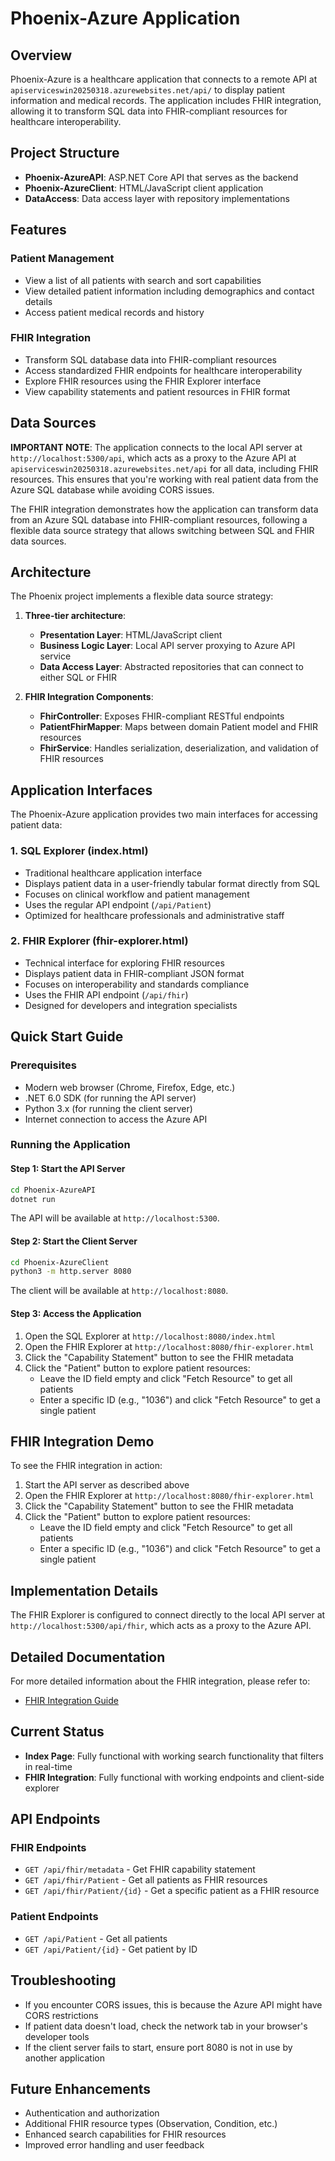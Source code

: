 # Phoenix-Azure Application

## Overview
Phoenix-Azure is a healthcare application that connects to a remote API at `apiserviceswin20250318.azurewebsites.net/api/` to display patient information and medical records. The application includes FHIR integration, allowing it to transform SQL data into FHIR-compliant resources for healthcare interoperability.

## Project Structure
- **Phoenix-AzureAPI**: ASP.NET Core API that serves as the backend
- **Phoenix-AzureClient**: HTML/JavaScript client application
- **DataAccess**: Data access layer with repository implementations

## Features

### Patient Management
- View a list of all patients with search and sort capabilities
- View detailed patient information including demographics and contact details
- Access patient medical records and history

### FHIR Integration
- Transform SQL database data into FHIR-compliant resources
- Access standardized FHIR endpoints for healthcare interoperability
- Explore FHIR resources using the FHIR Explorer interface
- View capability statements and patient resources in FHIR format

## Data Sources

**IMPORTANT NOTE**: The application connects to the local API server at `http://localhost:5300/api`, which acts as a proxy to the Azure API at `apiserviceswin20250318.azurewebsites.net/api` for all data, including FHIR resources. This ensures that you're working with real patient data from the Azure SQL database while avoiding CORS issues.

The FHIR integration demonstrates how the application can transform data from an Azure SQL database into FHIR-compliant resources, following a flexible data source strategy that allows switching between SQL and FHIR data sources.

## Architecture

The Phoenix project implements a flexible data source strategy:

1. **Three-tier architecture**:
   - **Presentation Layer**: HTML/JavaScript client
   - **Business Logic Layer**: Local API server proxying to Azure API service
   - **Data Access Layer**: Abstracted repositories that can connect to either SQL or FHIR

2. **FHIR Integration Components**:
   - **FhirController**: Exposes FHIR-compliant RESTful endpoints
   - **PatientFhirMapper**: Maps between domain Patient model and FHIR resources
   - **FhirService**: Handles serialization, deserialization, and validation of FHIR resources

## Application Interfaces

The Phoenix-Azure application provides two main interfaces for accessing patient data:

### 1. SQL Explorer (index.html)
- Traditional healthcare application interface
- Displays patient data in a user-friendly tabular format directly from SQL
- Focuses on clinical workflow and patient management
- Uses the regular API endpoint (`/api/Patient`)
- Optimized for healthcare professionals and administrative staff

### 2. FHIR Explorer (fhir-explorer.html)
- Technical interface for exploring FHIR resources
- Displays patient data in FHIR-compliant JSON format
- Focuses on interoperability and standards compliance
- Uses the FHIR API endpoint (`/api/fhir`)
- Designed for developers and integration specialists

## Quick Start Guide

### Prerequisites
- Modern web browser (Chrome, Firefox, Edge, etc.)
- .NET 6.0 SDK (for running the API server)
- Python 3.x (for running the client server)
- Internet connection to access the Azure API

### Running the Application

#### Step 1: Start the API Server
```bash
cd Phoenix-AzureAPI
dotnet run
```

The API will be available at `http://localhost:5300`.

#### Step 2: Start the Client Server
```bash
cd Phoenix-AzureClient
python3 -m http.server 8080
```

The client will be available at `http://localhost:8080`.

#### Step 3: Access the Application
1. Open the SQL Explorer at `http://localhost:8080/index.html`
2. Open the FHIR Explorer at `http://localhost:8080/fhir-explorer.html`
3. Click the "Capability Statement" button to see the FHIR metadata
4. Click the "Patient" button to explore patient resources:
   - Leave the ID field empty and click "Fetch Resource" to get all patients
   - Enter a specific ID (e.g., "1036") and click "Fetch Resource" to get a single patient

## FHIR Integration Demo

To see the FHIR integration in action:

1. Start the API server as described above
2. Open the FHIR Explorer at `http://localhost:8080/fhir-explorer.html`
3. Click the "Capability Statement" button to see the FHIR metadata
4. Click the "Patient" button to explore patient resources:
   - Leave the ID field empty and click "Fetch Resource" to get all patients
   - Enter a specific ID (e.g., "1036") and click "Fetch Resource" to get a single patient

## Implementation Details

The FHIR Explorer is configured to connect directly to the local API server at `http://localhost:5300/api/fhir`, which acts as a proxy to the Azure API.

## Detailed Documentation

For more detailed information about the FHIR integration, please refer to:
- [FHIR Integration Guide](/Phoenix-AzureAPI/Documentation/FHIR-Integration-Guide.md)

## Current Status
- **Index Page**: Fully functional with working search functionality that filters in real-time
- **FHIR Integration**: Fully functional with working endpoints and client-side explorer

## API Endpoints

### FHIR Endpoints
- `GET /api/fhir/metadata` - Get FHIR capability statement
- `GET /api/fhir/Patient` - Get all patients as FHIR resources
- `GET /api/fhir/Patient/{id}` - Get a specific patient as a FHIR resource

### Patient Endpoints
- `GET /api/Patient` - Get all patients
- `GET /api/Patient/{id}` - Get patient by ID

## Troubleshooting
- If you encounter CORS issues, this is because the Azure API might have CORS restrictions
- If patient data doesn't load, check the network tab in your browser's developer tools
- If the client server fails to start, ensure port 8080 is not in use by another application

## Future Enhancements
- Authentication and authorization
- Additional FHIR resource types (Observation, Condition, etc.)
- Enhanced search capabilities for FHIR resources
- Improved error handling and user feedback